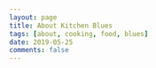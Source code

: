 ```yaml
---
layout: page
title: About Kitchen Blues
tags: [about, cooking, food, blues]
date: 2019-05-25
comments: false
---
```

